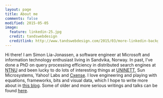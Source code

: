 ```yaml
---
layout: page
title: About me
comments: false
modified: 2015-05-05
image:
  feature: linkedin-25.jpg
  credit: tandswebdesign
  creditlink: http://www.tandswebdesign.com/2015/03/more-linkedin-background
---
```


Hi there! I am Simon Lia-Jonassen, a software engineer at Microsoft and information technology enthusiast living in Sandvika, Norway. In past, I've done a PhD on query processing efficiency in distributed search engines at [NTNU](http://www.ntnu.no) and been lucky to do lots of interesting things at [UNINETT](https://www.uninett.no/), Sun Microsystems, Yahoo! Labs and [Cxense](http://www.cxense.com). I love engineering and playing with equations, frameworks, bits and visual data, which I hope to write more about in [this blog](http://s-j.github.io). Some of older and more serious writings and talks can be found [here](http://s-j.github.io/publications/).

